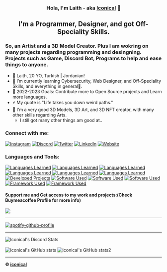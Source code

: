 <h3 align="center"> Hola, I'm Laith - aka <a href="https://ico.is-a.dev">Iconical</a> 👋 </h3>
<h2 align="center"> I'm a Programmer, Designer, and got Off-Speciality Skills. </h2>
<h3> So, an Artist and a 3D Model Creator. Plus I am wokring on many projects regarding programming and desingning. Projects such as Game, Discord Bot, Programs to help and ease things to anyone. </h3> 

- 🔭 Laith, 20 YO, Turkish | Jordanian! <br>
- 🌱 I’m currently learning Cybersecurity, Web Designer, and Off-Speciality Skills, and everything in general🤣.<br>
- 🥅 2022-2023 Goals: Contribute more to Open Source projects and Learn more languages.
- ⚡ My quote is "Life takes you down weird paths."
- 🎨 I'm a very good 3D Models, 3D Art, and 3D NFT creator, with many other skills regarding Arts.<br>
     + I still got many other things am good at..
     
### Connect with me: 
[![Instagram](https://skillicons.dev/icons?i=instagram)](https://instagram.com/iconical.eth)
[![Discord](https://skillicons.dev/icons?i=discord)](https://dsc.gg/carena)
[![Twitter](https://skillicons.dev/icons?i=twitter)](https://twitter.com/babyiconical)
[![LinkedIn](https://skillicons.dev/icons?i=linkedin)](https://www.linkedin.com/in/iconicaal)
[![Website](https://skillicons.dev/icons?i=wordpress)](https://ico.is-a.dev)
<br />

### Languages and Tools:  
[![Languages Learned](https://skillicons.dev/icons?i=html)](https://www.youtube.com/playlist?list=PLkwxH9e_vrALSdvZuEh6gqQdmDoDIoqz4)
[![Languages Learned](https://skillicons.dev/icons?i=css)](https://www.youtube.com/playlist?list=PLkwxH9e_vrALSdvZuEh6gqQdmDoDIoqz4)
[![Languages Learned](https://skillicons.dev/icons?i=js)](https://www.youtube.com/playlist?list=PLkwxH9e_vrALRJKu7wfXby3MKeflhTu6B)
[![Languages Learned](https://skillicons.dev/icons?i=nodejs)](https://www.youtube.com/watch?v=oe421epjebe)
[![Languages Learned](https://skillicons.dev/icons?i=c,cpp,cs)](https://www.youtube.com/playlist?list=PLkwxH9e_vrAJ0WbEsFA9W3I1W-g_BTsbt)
[![Languages Learned](https://skillicons.dev/icons?i=py)](https://www.youtube.com/playlist?list=PLkwxH9e_vrAJ0WbEsFA9W3I1W-g_BTsbt)
[![Developed Projects](https://skillicons.dev/icons?i=bots)](https://www.youtube.com/playlist?list=PLkwxH9e_vrAJ0WbEsFA9W3I1W-g_BTsbt)
[![Software Used](https://skillicons.dev/icons?i=vscode)](https://code.visualstudio.com)
[![Software Used](https://skillicons.dev/icons?i=blender)](https://www.blender.org/download/release/blender3.1/blender-3.1.0-windows-x64.msi)
[![Software Used](https://skillicons.dev/icons?i=unity)](https://public-cdn.cloud.unity3d.com/hub/prod/unityhubsetup.exe)
[![Framework Used](https://skillicons.dev/icons?i=git)](https://git-scm.com/downloads)
[![Framework Used](https://skillicons.dev/icons?i=cloudflare)](https://www.cloudflare.com)
 
#### Support me and Get access to my work and projects:(Check Buymeacoffee Profile for more info) 
<a href="https://www.buymeacoffee.com/iconical"><img src="https://img.buymeacoffee.com/button-api/?text=Buy me a pizza&emoji=🍕&slug=iconical&button_colour=FF5F5F&font_colour=ffffff&font_family=Cookie&outline_colour=000000&coffee_colour=FFDD00" /></a>

---

[![spotify-github-profile](https://spotify-github-profile.vercel.app/api/view?uid=laith-daaja&cover_image=true&theme=novatorem&bar_color=53b14f&bar_color_cover=true)](https://spotify-github-profile.vercel.app/api/view?uid=laith-daaja&redirect=true)

---

![Iconical's Discord Stats](https://discord.c99.nl/widget/theme-3/362301055976996864.png)<br /><br />
![Iconical's GitHub stats](https://github-readme-stats.vercel.app/api?username=babyico&count_private=true&show_icons=true&theme=dark)
![Iconical's GitHub stats2](https://github-readme-stats.vercel.app/api/top-langs/?username=whinee&layout=compact&theme=dark)<br>

---
**© [iconical][instagram]**


[Discord]: https://dsc.gg/carena
[Website]: https://ico.is-a.dev
[Twitter]: https://twitter.com/iconicaal
[Instagram]: https://instagram.com/iconicaal
[linkedin]: https://www.linkedin.com/in/iconicaal
[webdevplaylist]: https://www.youtube.com/playlist?list=PLkwxH9e_vrAJ0WbEsFA9W3I1W-g_BTsbt
[jsplaylist]: https://www.youtube.com/playlist?list=PLkwxH9e_vrALRJKu7wfXby3MKeflhTu6B
[cssplaylist]: https://www.youtube.com/playlist?list=PLkwxH9e_vrALSdvZuEh6gqQdmDoDIoqz4
[reactplaylist]: https://www.youtube.com/playlist?list=PLkwxH9e_vrAK4TdffpxKY3QGyHCpxFcQ0

